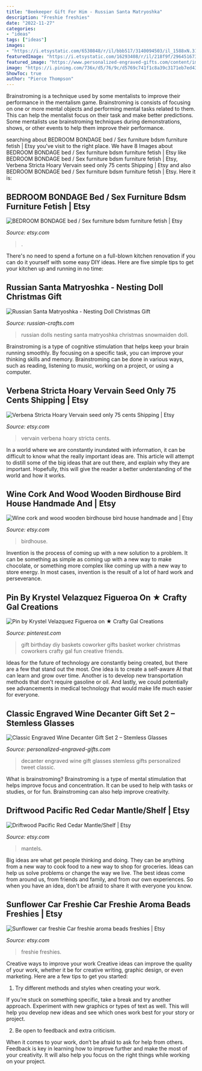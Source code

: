 ```yaml
---
title: "Beekeeper Gift For Him - Russian Santa Matryoshka"
description: "Freshie freshies"
date: "2022-11-27"
categories:
- "ideas"
tags: ["ideas"]
images:
- "https://i.etsystatic.com/6530848/r/il/bbb517/3140094503/il_1588xN.3140094503_f6o4.jpg"
featuredImage: "https://i.etsystatic.com/16293408/r/il/218f9f/2964516732/il_1588xN.2964516732_bvdx.jpg"
featured_image: "https://www.personalized-engraved-gifts.com/content/images/product_large/engraved_essence_Decanter_Set_2Glasses_large.jpg"
image: "https://i.pinimg.com/736x/d5/76/9c/d5769c741f1c8a39c3171eb7ed4321a6--diy-birthday-gift-birthday-gift-baskets.jpg"
ShowToc: true
author: "Pierce Thompson"
---
```



Brainstroming is a technique used by some mentalists to improve their performance in the mentalism game. Brainstroming is consists of focusing on one or more mental objects and performing mental tasks related to them. This can help the mentalist focus on their task and make better predictions. Some mentalists use brainstroming techniques during demonstrations, shows, or other events to help them improve their performance.

	

		
searching about BEDROOM BONDAGE bed / Sex furniture bdsm furniture fetish | Etsy you've visit to the right place. We have 8 Images about BEDROOM BONDAGE bed / Sex furniture bdsm furniture fetish | Etsy like BEDROOM BONDAGE bed / Sex furniture bdsm furniture fetish | Etsy, Verbena Stricta Hoary Vervain seed only 75 cents Shipping | Etsy and also BEDROOM BONDAGE bed / Sex furniture bdsm furniture fetish | Etsy. Here it is:
		
    
## BEDROOM BONDAGE Bed / Sex Furniture Bdsm Furniture Fetish | Etsy

<img loading=lazy src="https://i.etsystatic.com/16293408/r/il/218f9f/2964516732/il_1588xN.2964516732_bvdx.jpg" onerror="this.onerror=null;this.src='https://tse4.mm.bing.net/th?id=OIP.1jUvE1aU13HoajBcXd_ZJwHaJ3&amp;pid=15.1';" alt="BEDROOM BONDAGE bed / Sex furniture bdsm furniture fetish | Etsy">

_Source: etsy.com_

>. 

	

There's no need to spend a fortune on a full-blown kitchen renovation if you can do it yourself with some easy DIY ideas. Here are five simple tips to get your kitchen up and running in no time: 

    
## Russian Santa Matryoshka - Nesting Doll Christmas Gift

<img loading=lazy src="https://russian-crafts.com/images/detailed/70/s-133_1.jpg" onerror="this.onerror=null;this.src='https://tse2.mm.bing.net/th?id=OIP.8GdqhUVTkfTzYjjd-KlDfwHaHa&amp;pid=15.1';" alt="Russian Santa Matryoshka - Nesting Doll Christmas Gift">

_Source: russian-crafts.com_

>russian dolls nesting santa matryoshka christmas snowmaiden doll. 

	

Brainstroming is a type of cognitive stimulation that helps keep your brain running smoothly. By focusing on a specific task, you can improve your thinking skills and memory. Brainstroming can be done in various ways, such as reading, listening to music, working on a project, or using a computer.

    
## Verbena Stricta Hoary Vervain Seed Only 75 Cents Shipping | Etsy

<img loading=lazy src="https://i.etsystatic.com/12426062/r/il/74b712/2525465608/il_1588xN.2525465608_ctbx.jpg" onerror="this.onerror=null;this.src='https://tse3.mm.bing.net/th?id=OIP.lK5xRRaKoVlUG3vuBPvvdgHaLL&amp;pid=15.1';" alt="Verbena Stricta Hoary Vervain seed only 75 cents Shipping | Etsy">

_Source: etsy.com_

>vervain verbena hoary stricta cents. 

	

In a world where we are constantly inundated with information, it can be difficult to know what the really important ideas are. This article will attempt to distill some of the big ideas that are out there, and explain why they are important. Hopefully, this will give the reader a better understanding of the world and how it works.

    
## Wine Cork And Wood Wooden Birdhouse Bird House Handmade And | Etsy

<img loading=lazy src="https://i.etsystatic.com/6530848/r/il/bbb517/3140094503/il_1588xN.3140094503_f6o4.jpg" onerror="this.onerror=null;this.src='https://tse3.mm.bing.net/th?id=OIP.2Z3c69YXzBcMLUHgdShaxgHaKr&amp;pid=15.1';" alt="Wine cork and wood wooden birdhouse bird house handmade and | Etsy">

_Source: etsy.com_

>birdhouse. 

	

Invention is the process of coming up with a new solution to a problem. It can be something as simple as coming up with a new way to make chocolate, or something more complex like coming up with a new way to store energy. In most cases, invention is the result of a lot of hard work and perseverance.

    
## Pin By Krystel Velazquez Figueroa On ★ Crafty Gal Creations

<img loading=lazy src="https://i.pinimg.com/736x/d5/76/9c/d5769c741f1c8a39c3171eb7ed4321a6--diy-birthday-gift-birthday-gift-baskets.jpg" onerror="this.onerror=null;this.src='https://tse4.mm.bing.net/th?id=OIP.nShNIVtWo4TI3ONwhoaHGgHaJ4&amp;pid=15.1';" alt="Pin by Krystel Velazquez Figueroa on ★ Crafty Gal Creations">

_Source: pinterest.com_

>gift birthday diy baskets coworker gifts basket worker christmas coworkers crafty gal fun creative friends. 

	

Ideas for the future of technology are constantly being created, but there are a few that stand out the most. One idea is to create a self-aware AI that can learn and grow over time. Another is to develop new transportation methods that don't require gasoline or oil. And lastly, we could potentially see advancements in medical technology that would make life much easier for everyone.

    
## Classic Engraved Wine Decanter Gift Set 2 – Stemless Glasses

<img loading=lazy src="https://www.personalized-engraved-gifts.com/content/images/product_large/engraved_essence_Decanter_Set_2Glasses_large.jpg" onerror="this.onerror=null;this.src='https://tse4.mm.bing.net/th?id=OIP.aBlUMrfbYI7IeUAXfevNrAHaF7&amp;pid=15.1';" alt="Classic Engraved Wine Decanter Gift Set 2 – Stemless Glasses">

_Source: personalized-engraved-gifts.com_

>decanter engraved wine gift glasses stemless gifts personalized tweet classic. 

	

What is brainstroming?
Brainstroming is a type of mental stimulation that helps improve focus and concentration. It can be used to help with tasks or studies, or for fun. Brainstroming can also help improve creativity.

    
## Driftwood Pacific Red Cedar Mantle/Shelf | Etsy

<img loading=lazy src="https://i.etsystatic.com/6501983/r/il/f3b569/319181197/il_794xN.319181197.jpg" onerror="this.onerror=null;this.src='https://tse2.mm.bing.net/th?id=OIP.9x-WL_2FanJnLD2dR51O6wHaJ4&amp;pid=15.1';" alt="Driftwood Pacific Red Cedar Mantle/Shelf | Etsy">

_Source: etsy.com_

>mantels. 

	

Big ideas are what get people thinking and doing. They can be anything from a new way to cook food to a new way to shop for groceries. Ideas can help us solve problems or change the way we live. The best ideas come from around us, from friends and family, and from our own experiences. So when you have an idea, don't be afraid to share it with everyone you know.

    
## Sunflower Car Freshie Car Freshie Aroma Beads Freshies | Etsy

<img loading=lazy src="https://i.etsystatic.com/16888688/r/il/dea35d/3156688558/il_1588xN.3156688558_kyi9.jpg" onerror="this.onerror=null;this.src='https://tse3.mm.bing.net/th?id=OIP.uffcadSdK5n1ShL3hpR5fQHaJ3&amp;pid=15.1';" alt="Sunflower car freshie Car freshie aroma beads freshies | Etsy">

_Source: etsy.com_

>freshie freshies. 

	

Creative ways to improve your work
Creative ideas can improve the quality of your work, whether it be for creative writing, graphic design, or even marketing. Here are a few tips to get you started:
1. Try different methods and styles when creating your work.

If you’re stuck on something specific, take a break and try another approach. Experiment with new graphics or types of text as well. This will help you develop new ideas and see which ones work best for your story or project.

2. Be open to feedback and extra criticism.

When it comes to your work, don’t be afraid to ask for help from others. Feedback is key in learning how to improve further and make the most of your creativity. It will also help you focus on the right things while working on your project.


